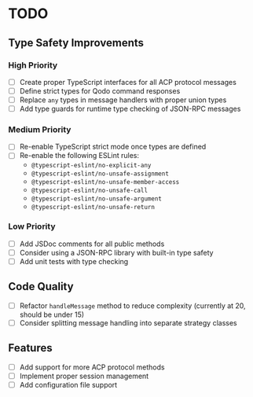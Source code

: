 # TODO

## Type Safety Improvements

### High Priority
- [ ] Create proper TypeScript interfaces for all ACP protocol messages
- [ ] Define strict types for Qodo command responses
- [ ] Replace `any` types in message handlers with proper union types
- [ ] Add type guards for runtime type checking of JSON-RPC messages

### Medium Priority
- [ ] Re-enable TypeScript strict mode once types are defined
- [ ] Re-enable the following ESLint rules:
  - `@typescript-eslint/no-explicit-any`
  - `@typescript-eslint/no-unsafe-assignment`
  - `@typescript-eslint/no-unsafe-member-access`
  - `@typescript-eslint/no-unsafe-call`
  - `@typescript-eslint/no-unsafe-argument`
  - `@typescript-eslint/no-unsafe-return`

### Low Priority
- [ ] Add JSDoc comments for all public methods
- [ ] Consider using a JSON-RPC library with built-in type safety
- [ ] Add unit tests with type checking

## Code Quality
- [ ] Refactor `handleMessage` method to reduce complexity (currently at 20, should be under 15)
- [ ] Consider splitting message handling into separate strategy classes

## Features
- [ ] Add support for more ACP protocol methods
- [ ] Implement proper session management
- [ ] Add configuration file support